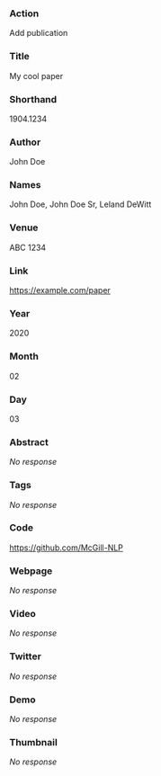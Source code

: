### Action

Add publication

### Title

My cool paper

### Shorthand

1904.1234

### Author

John Doe

### Names

John Doe, John Doe Sr, Leland DeWitt

### Venue

ABC 1234

### Link

https://example.com/paper

### Year

2020

### Month

02

### Day

03

### Abstract

_No response_

### Tags

_No response_

### Code

https://github.com/McGill-NLP

### Webpage

_No response_

### Video

_No response_

### Twitter

_No response_

### Demo

_No response_

### Thumbnail

_No response_